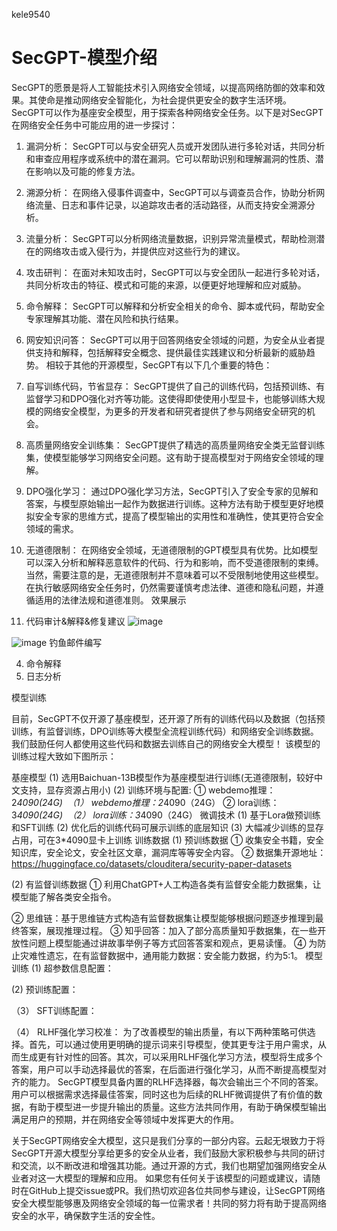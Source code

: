 kele9540

# SecGPT-模型介绍

SecGPT的愿景是将人工智能技术引入网络安全领域，以提高网络防御的效率和效果。其使命是推动网络安全智能化，为社会提供更安全的数字生活环境。
SecGPT可以作为基座安全模型，用于探索各种网络安全任务。以下是对SecGPT在网络安全任务中可能应用的进一步探讨：
1. 漏洞分析：
SecGPT可以与安全研究人员或开发团队进行多轮对话，共同分析和审查应用程序或系统中的潜在漏洞。它可以帮助识别和理解漏洞的性质、潜在影响以及可能的修复方法。
2. 溯源分析：
在网络入侵事件调查中，SecGPT可以与调查员合作，协助分析网络流量、日志和事件记录，以追踪攻击者的活动路径，从而支持安全溯源分析。
3. 流量分析：
SecGPT可以分析网络流量数据，识别异常流量模式，帮助检测潜在的网络攻击或入侵行为，并提供应对这些行为的建议。
4. 攻击研判：
在面对未知攻击时，SecGPT可以与安全团队一起进行多轮对话，共同分析攻击的特征、模式和可能的来源，以便更好地理解和应对威胁。
5. 命令解释：
SecGPT可以解释和分析安全相关的命令、脚本或代码，帮助安全专家理解其功能、潜在风险和执行结果。
6. 网安知识问答：
SecGPT可以用于回答网络安全领域的问题，为安全从业者提供支持和解释，包括解释安全概念、提供最佳实践建议和分析最新的威胁趋势。
相较于其他的开源模型，SecGPT有以下几个重要的特色：
1. 自写训练代码，节省显存：
SecGPT提供了自己的训练代码，包括预训练、有监督学习和DPO强化对齐等功能。这使得即使使用小型显卡，也能够训练大规模的网络安全模型，为更多的开发者和研究者提供了参与网络安全研究的机会。
2. 高质量网络安全训练集：
SecGPT提供了精选的高质量网络安全类无监督训练集，使模型能够学习网络安全问题。这有助于提高模型对于网络安全领域的理解。
3. DPO强化学习：
通过DPO强化学习方法，SecGPT引入了安全专家的见解和答案，与模型原始输出一起作为数据进行训练。这种方法有助于模型更好地模拟安全专家的思维方式，提高了模型输出的实用性和准确性，使其更符合安全领域的需求。
4. 无道德限制：
在网络安全领域，无道德限制的GPT模型具有优势。比如模型可以深入分析和解释恶意软件的代码、行为和影响，而不受道德限制的束缚。当然，需要注意的是，无道德限制并不意味着可以不受限制地使用这些模型。在执行敏感网络安全任务时，仍然需要谨慎考虑法律、道德和隐私问题，并遵循适用的法律法规和道德准则。
效果展示

1. 代码审计&解释&修复建议
![image](https://github.com/user-attachments/assets/824b059b-f469-4ae4-bd50-745a6e82aec1)

![image](https://github.com/user-attachments/assets/c99fa6a8-8225-4ce9-82db-8ff311297ff2)
钓鱼邮件编写

4. 命令解释 
5. 日志分析

模型训练

目前，SecGPT不仅开源了基座模型，还开源了所有的训练代码以及数据（包括预训练，有监督训练，DPO训练等大模型全流程训练代码）和网络安全训练数据。我们鼓励任何人都使用这些代码和数据去训练自己的网络安全大模型！
该模型的训练过程大致如下图所示：

基座模型
(1) 选用Baichuan-13B模型作为基座模型进行训练(无道德限制，较好中文支持，显存资源占用小)
(2) 训练环境与配置:
① webdemo推理：2*4090(24G)  （1） webdemo推理：2*4090（24G）
② lora训练：3*4090(24G)  （2） lora训练：3*4090（24G）
微调技术
(1) 基于Lora做预训练和SFT训练
(2) 优化后的训练代码可展示训练的底层知识
(3) 大幅减少训练的显存占用，可在3*4090显卡上训练
训练数据
(1) 预训练数据
① 收集安全书籍，安全知识库，安全论文，安全社区文章，漏洞库等等安全内容。
② 数据集开源地址：
https://huggingface.co/datasets/clouditera/security-paper-datasets

(2) 有监督训练数据
① 利用ChatGPT+人工构造各类有监督安全能力数据集，让模型能了解各类安全指令。

② 思维链：基于思维链方式构造有监督数据集让模型能够根据问题逐步推理到最终答案，展现推理过程。
③ 知乎回答：加入了部分高质量知乎数据集，在一些开放性问题上模型能通过讲故事举例子等方式回答答案和观点，更易读懂。
④ 为防止灾难性遗忘，在有监督数据中，通用能力数据：安全能力数据，约为5:1。
模型训练
(1) 超参数信息配置：

(2) 预训练配置：

（3） SFT训练配置：

（4） RLHF强化学习校准：
为了改善模型的输出质量，有以下两种策略可供选择。首先，可以通过使用更明确的提示词来引导模型，使其更专注于用户需求，从而生成更有针对性的回答。其次，可以采用RLHF强化学习方法，模型将生成多个答案，用户可以手动选择最优的答案，在后面进行强化学习，从而不断提高模型对齐的能力。
SecGPT模型具备内置的RLHF选择器，每次会输出三个不同的答案。用户可以根据需求选择最佳答案，同时这也为后续的RLHF微调提供了有价值的数据，有助于模型进一步提升输出的质量。这些方法共同作用，有助于确保模型输出满足用户的预期，并在网络安全等领域中发挥更大的作用。

关于SecGPT网络安全大模型，这只是我们分享的一部分内容。云起无垠致力于将SecGPT开源大模型分享给更多的安全从业者，我们鼓励大家积极参与共同的研讨和交流，以不断改进和增强其功能。通过开源的方式，我们也期望加强网络安全从业者对这一大模型的理解和应用。
如果您有任何关于该模型的问题或建议，请随时在GitHub上提交issue或PR。我们热切欢迎各位共同参与建设，让SecGPT网络安全大模型能够惠及网络安全领域的每一位需求者！共同的努力将有助于提高网络安全的水平，确保数字生活的安全性。
